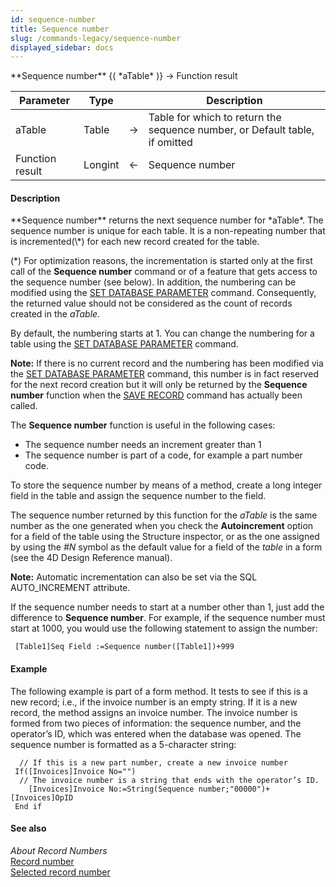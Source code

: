 ```yaml
---
id: sequence-number
title: Sequence number
slug: /commands-legacy/sequence-number
displayed_sidebar: docs
---
```


<!--REF #_command_.Sequence number.Syntax-->**Sequence number** {( *aTable* )} -> Function result<!-- END REF-->
<!--REF #_command_.Sequence number.Params-->
| Parameter | Type |  | Description |
| --- | --- | --- | --- |
| aTable | Table | &rarr; | Table for which to return the sequence number, or Default table, if omitted |
| Function result | Longint | &larr; | Sequence number |

<!-- END REF-->

#### Description 

<!--REF #_command_.Sequence number.Summary-->**Sequence number** returns the next sequence number for *aTable*.<!-- END REF--> The sequence number is unique for each table. It is a non-repeating number that is incremented(\*) for each new record created for the table.

(\*) For optimization reasons, the incrementation is started only at the first call of the **Sequence number** command or of a feature that gets access to the sequence number (see below). In addition, the numbering can be modified using the [SET DATABASE PARAMETER](set-database-parameter.md) command. Consequently, the returned value should not be considered as the count of records created in the *aTable*. 

By default, the numbering starts at 1\. You can change the numbering for a table using the [SET DATABASE PARAMETER](set-database-parameter.md) command. 

**Note:** If there is no current record and the numbering has been modified via the [SET DATABASE PARAMETER](set-database-parameter.md) command, this number is in fact reserved for the next record creation but it will only be returned by the **Sequence number** function when the [SAVE RECORD](save-record.md) command has actually been called. 

The **Sequence number** function is useful in the following cases:

* The sequence number needs an increment greater than 1
* The sequence number is part of a code, for example a part number code.

To store the sequence number by means of a method, create a long integer field in the table and assign the sequence number to the field.

The sequence number returned by this function for the *aTable* is the same number as the one generated when you check the **Autoincrement** option for a field of the table using the Structure inspector, or as the one assigned by using the *#N* symbol as the default value for a field of the *table* in a form (see the 4D Design Reference manual).

**Note:** Automatic incrementation can also be set via the SQL AUTO\_INCREMENT attribute.

If the sequence number needs to start at a number other than 1, just add the difference to **Sequence number**. For example, if the sequence number must start at 1000, you would use the following statement to assign the number:

```4d
 [Table1]Seq Field :=Sequence number([Table1])+999
```

#### Example 

The following example is part of a form method. It tests to see if this is a new record; i.e., if the invoice number is an empty string. If it is a new record, the method assigns an invoice number. The invoice number is formed from two pieces of information: the sequence number, and the operator’s ID, which was entered when the database was opened. The sequence number is formatted as a 5-character string:

```4d
  // If this is a new part number, create a new invoice number
 If([Invoices]Invoice No="")
  // The invoice number is a string that ends with the operator’s ID.
    [Invoices]Invoice No:=String(Sequence number;"00000")+[Invoices]OpID
 End if
```

#### See also 

*About Record Numbers*  
[Record number](record-number.md)  
[Selected record number](selected-record-number.md)  